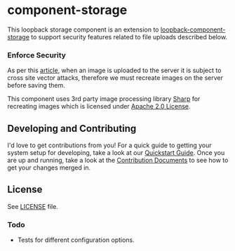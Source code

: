 # component-storage

This loopback storage component is an extension to [loopback-component-storage](https://www.npmjs.com/package/loopback-component-storage)
to support security features related to file uploads described below.

### Enforce Security

As per this [article](https://www.owasp.org/index.php/Unrestricted_File_Upload),
when an image is uploaded to the server it is subject to cross site vector
attacks, therefore we must recreate images on the server before saving them.

This component uses 3rd party image processing library
[Sharp](https://www.github.com/lovell/sharp) for recreating images which is
licensed under [Apache 2.0 License](http://spdx.org/licenses/Apache-2.0.html).

## Developing and Contributing

I'd love to get contributions from you! For a quick guide to getting your
system setup for developing, take a look at our [Quickstart
Guide](https://github.com/pbalan/component-storage/blob/master/docs/quickstart.md).
Once you are up and running, take a look at the [Contribution Documents](https://github.com/pbalan/component-storage/blob/master/CONTRIBUTING.md)
to see how to get your changes merged in.

## License

See [LICENSE](https://github.com/pbalan/component-storage/blob/master/LICENSE)
file.

### Todo
- Tests for different configuration options.
